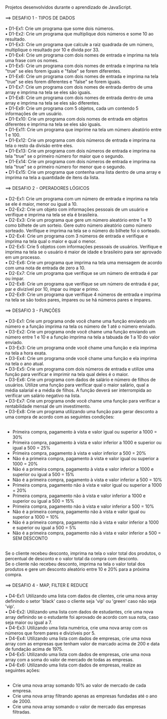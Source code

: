 Projetos desenvolvidos durante o aprendizado de JavaScript.
<br>
<br>
==> DESAFIO 1 - TIPOS DE DADOS
<br>
<br>
• D1-Ex1: Crie um programa que some dois números.<br>
• D1-Ex2: Crie um programa que multiplique dois números e some 10 ao resultado.<br>
• D1-Ex3: Crie um programa que calcule a raiz quadrada de um número, multiplique o resultado por 10 e divida por 33.<br>
• D1-Ex4: Crie um programa com dois nomes de entrada e imprima na tela uma frase com os nomes.<br>
• D1-Ex5: Crie um programa com dois nomes de entrada e imprima na tela "true" se eles forem iguais e "false" se forem diferentes.<br>
• D1-Ex6: Crie um programa com dois nomes de entrada e imprima na tela "true" se eles forem diferentes e "false" se forem iguais.<br>
• D1-Ex7: Crie um programa com dois nomes de entrada dentro de uma array e imprima na tela se eles são iguais.<br>
• D1-Ex8: Crie um programa com dois nomes de entrada dentro de uma array e imprima na tela se eles são diferentes.<br>
• D1-Ex9: Crie um programa com 5 objetos, cada um contendo 5 informações de um usuário.<br>
• D1-Ex10: Crie um programa com dois nomes de entrada em objetos diferentes e imprima na tela se eles são iguais.<br>
• D1-Ex11: Crie um programa que imprime na tela um número aleatório entre 1 e 100.<br>
• D1-Ex12: Crie um programa com dois números de entrada e imprima na tela o resto da divisão entre eles.<br>
• D1-Ex13: Crie um programa com dois números de entrada e imprima na tela "true" se o primeiro número for maior que o segundo.<br>
• D1-Ex14: Crie um programa com dois números de entrada e imprima na tela "true" se o primeiro número for menor que o segundo.<br>
• D1-Ex15: Crie um programa que contenha uma lista dentro de uma array e imprima na tela a quantidade de itens da lista.<br>
<br>
==> DESAFIO 2 - OPERADORES LÓGICOS
<br>
<br>
• D2-Ex1: Crie um programa com um número de entrada e imprima na tela se ele é maior, menor ou igual a 10.<br>
• D2-Ex2: Crie um objeto com informações pessoais de um usuário e verifique e imprima na tela se ela é brasileira.<br>
• D2-Ex3: Crie um programa que gere um número aleatório entre 1 e 10 como bilhete de um sorteio. Gere outro número aleatório como número sorteado. Verifique e imprima na tela se o número do bilhete foi o sorteado.<br>
• D2-Ex4: Crie um programa com 3 números de entrada e verifique e imprima na tela qual o maior e qual o menor.<br>
• D2-Ex5: Crie 5 objetos com informações pessoais de usuários. Verifique e imprima na tela se o usuário é maior de idade e brasileiro para ser aprovado em um processo.<br>
• D2-Ex6: Crie um programa que imprima na tela uma mensagem de acordo com uma nota de entrada de zero a 10.<br>
• D2-Ex7: Crie um programa que verifique se um número de entrada é par ou ímpar.<br>
• D2-Ex8: Crie um programa que verifique se um número de entrada é par, par e divizível por 10, ímpar ou ímpar e primo.<br>
• D2-Ex9: Crie um programa que verifique 4 números de entrada e imprima na tela se são todos pares, ímpares ou se há números pares e ímpares.<br>
<br>
==> DESAFIO 3 - FUNÇÕES
<br>
<br>
• D3-Ex1: Crie um programa onde você chame uma função enviando um número e a função imprima na tela os número de 1 até o número enviado.<br>
• D3-Ex2: Crie um programa onde você chame uma função enviando um número entre 1 e 10 e a função imprima na tela a tabuada de 1 a 10 do valor enviado.<br>
• D3-Ex3: Crie um programa onde você chame uma função e ela imprima na tela a hora exata.<br>
• D3-Ex4: Crie um programa onde você chame uma função e ela imprima na tela o ano atual.<br>
• D3-Ex5: Crie um programa com dois números de entrada e utilize uma função para verificar e imprimir na tela qual deles é o maior.<br>
• D3-Ex6: Crie um programa com dados de salário e número de filhos de usuários. Utilize uma função para verificar qual o maior salário, qual a média salarial e a média de filhos. A função deverá ser interrompida ao verificar um salário negativo na lista.<br>
• D3-Ex7: Crie um programa onde você chame uma função para verificar a rentabilidade mensal de um investimento.<br>
• D3-Ex8: Crie um programa utilizando uma função para gerar desconto a uma compra de acordo com as seguintes condições:<br>
<br>
  - Primeira compra, pagamento à vista e valor igual ou superior a 1000 = 30%<br>
  - Primeira compra, pagamento à vista e valor inferior a 1000 e superior ou igual a 500 = 25%<br>
  - Primeira compra, pagamento à vista e valor inferior a 500 = 20%<br>
  - Não é a primeira compra, pagamento à vista e valor igual ou superior a 1000 = 20%<br>
  - Não é a primeira compra, pagamento à vista e valor inferior a 1000 e superior ou igual a 500 = 15%<br>
  - Não é a primeira compra, pagamento à vista e valor inferior a 500 = 10%<br>
  - Primeira compra, pagamento não à vista e valor igual ou superior a 1000 = 20%<br>
  - Primeira compra, pagamento não à vista e valor inferior a 1000 e superior ou igual a 500 = 15%<br>
  - Primeira compra, pagamento não à vista e valor inferior a 500 = 10%<br>
  - Não é a primeira compra, pagamento não à vista e valor igual ou superior a 1000 = 10%<br>
  - Não é a primeira compra, pagamento não à vista e valor inferior a 1000 e superior ou igual a 500 = 5%<br>
  - Não é a primeira compra, pagamento não à vista e valor inferior a 500 = SEM DESCONTO<br>
<br>
Se o cliente recebeu desconto, imprima na tela o valor total dos produtos, o percentual de desconto e o valor total da compra com desconto.<br>
Se o cliente não recebeu desconto, imprima na tela o valor total dos produtos e gere um desconto aleatório entre 10 e 20% para a próxima compra.<br>
<br>
==> DESAFIO 4 - MAP, FILTER E REDUCE
<br>
<br>
• D4-Ex1: Utilizando uma lista com dados de clientes, crie uma nova array definindo o setor 'black' caso o cliente seja 'vip' ou 'green' caso não seja 'vip'.<br>
• D4-Ex2: Utilizando uma lista com dados de estudantes, crie uma nova array definindo se o estudante foi aprovado de acordo com sua nota, caso seja maior ou igual a 7.<br>
• D4-Ex3: Utilizando uma lista numérica, crie uma nova array com os números que forem pares e divizíveis por 5.<br>
• D4-Ex4: Utilizando uma lista com dados de empresas, crie uma nova array com as empresas que tenham valor de marcado acima de 200 e data de fundação acima de 1975.<br>
• D4-Ex5: Utilizando uma lista com dados de empresas, crie uma nova array com a soma do valor de mercado de todas as empresas.<br>
• D4-Ex6: Utilizando uma lista com dados de empresas, realize as seguintes ações:<br>
<br>

  - Crie uma nova array somando 10% ao valor de mercado de cada empresa.<br>
  - Crie uma nova array filtrando apenas as empresas fundadas até o ano de 2000.<br>
  - Crie uma nova array somando o valor de mercado das empresas filtradas.<br>
  
 <br>




